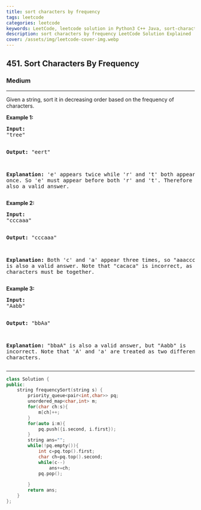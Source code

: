 ```yaml
---
title: sort characters by frequency
tags: leetcode
categories: leetcode
keywords: LeetCode, leetcode solution in Python3 C++ Java, sort-characters-by-frequency solution
description: sort characters by frequency LeetCode Solution Explained
cover: /assets/img/leetcode-cover-img.webp
---
```





<h2>451. Sort Characters By Frequency</h2><h3>Medium</h3><hr><div><p>Given a string, sort it in decreasing order based on the frequency of characters.</p>

<p><b>Example 1:</b>
</p><pre><b>Input:</b>
"tree"

<b>Output:</b>
"eert"

<b>Explanation:</b>
'e' appears twice while 'r' and 't' both appear once.
So 'e' must appear before both 'r' and 't'. Therefore "eetr" is also a valid answer.
</pre>
<p></p>

<p><b>Example 2:</b>
</p><pre><b>Input:</b>
"cccaaa"

<b>Output:</b>
"cccaaa"

<b>Explanation:</b>
Both 'c' and 'a' appear three times, so "aaaccc" is also a valid answer.
Note that "cacaca" is incorrect, as the same characters must be together.
</pre>
<p></p>

<p><b>Example 3:</b>
</p><pre><b>Input:</b>
"Aabb"

<b>Output:</b>
"bbAa"

<b>Explanation:</b>
"bbaA" is also a valid answer, but "Aabb" is incorrect.
Note that 'A' and 'a' are treated as two different characters.
</pre>
<p></p></div>

---




```cpp
class Solution {
public:
    string frequencySort(string s) {
        priority_queue<pair<int,char>> pq;
        unordered_map<char,int> m;
        for(char ch:s){
            m[ch]++;
        }
        for(auto i:m){
            pq.push({i.second, i.first});
        }
        string ans="";
        while(!pq.empty()){
            int c=pq.top().first;
            char ch=pq.top().second;
            while(c--)
                ans+=ch;
            pq.pop();
            
        }
        return ans;
    }
};
```
